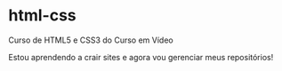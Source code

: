 # html-css
 Curso de HTML5 e CSS3 do Curso em Vídeo 

 Estou aprendendo a crair sites e agora vou gerenciar meus repositórios!
